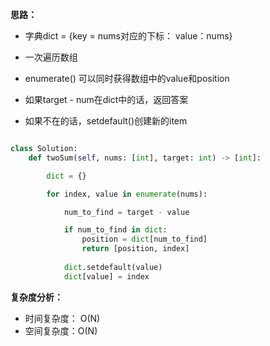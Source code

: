 **思路：**

- 字典dict = {key = nums对应的下标： value：nums}

- 一次遍历数组

- enumerate() 可以同时获得数组中的value和position

- 如果target - num在dict中的话，返回答案

- 如果不在的话，setdefault()创建新的item

```python

class Solution:
    def twoSum(self, nums: [int], target: int) -> [int]:

        dict = {}

        for index, value in enumerate(nums):

            num_to_find = target - value

            if num_to_find in dict:
                position = dict[num_to_find]
                return [position, index]
            
            dict.setdefault(value)
            dict[value] = index
```

**复杂度分析：**

- 时间复杂度： O(N)
- 空间复杂度：O(N)
